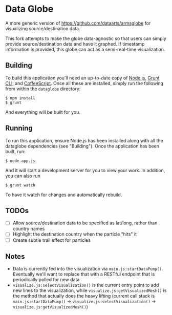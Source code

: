 # Data Globe
A more generic version of https://github.com/dataarts/armsglobe for visualizing source/destination data.

This fork attempts to make the globe data-agnostic so that users can simply provide source/destination data and have it graphed. If timestamp information is provided, this globe can act as a semi-real-time visualization.

## Building

To build this application you'll need an up-to-date copy of [Node.js](http://nodejs.org/), [Grunt CLI](http://gruntjs.com/), and [CoffeeScript](http://coffeescript.org/). Once all these are installed, simply run the following from within the `dataglobe` directory:

```
$ npm install
$ grunt
```
And everything will be built for you.

## Running

To run this application, ensure Node.js has been installed along with all the dataglobe dependencies (see "Building"). Once the application has been built, run:

```
$ node app.js
```
And it will start a development server for you to view your work. In addition, you can also run

```
$ grunt watch
```
To have it watch for changes and automatically rebuild.

## TODOs

* [ ] Allow source/destination data to be specified as lat/long, rather than country names
* [ ] Highlight the destination country when the particle "hits" it
* [ ] Create subtle trail effect for particles

## Notes

* Data is currently fed into the visualization via `main.js:startDataPump()`. Eventually we'll want to replace that with a RESTful endpoint that is periodically polled for new data
* `visualize.js:selectVisualization()` is the current entry point to add new lines to the visualization, while `visualize.js:getVisualizedMesh()` is the method that actually does the heavy lifting (current call stack is `main.js:startDataPump()` -> `visualize.js:selectVisualization()` -> `visualize.js:getVisualizedMesh()`)
